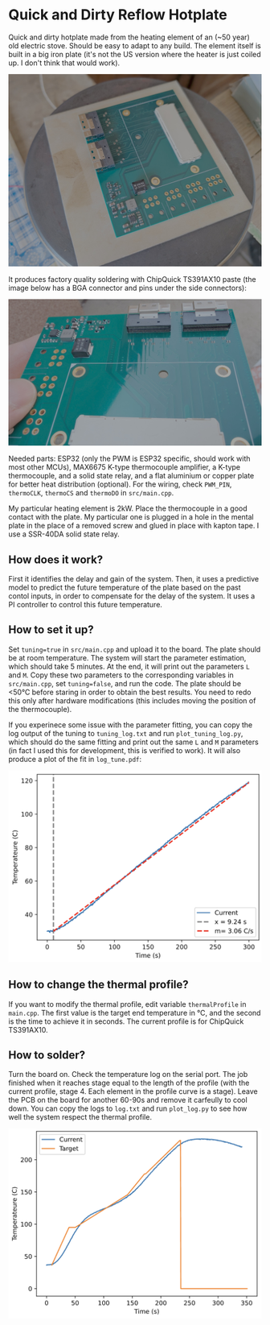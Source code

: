 # Quick and Dirty Reflow Hotplate

Quick and dirty hotplate made from the heating element of an (~50 year) old electric stove. Should be easy to adapt to any build. The element itself is built in a big iron plate (it's not the US version where the heater is just coiled up. I don't think that would work).

![hot plate](assets/hot_plate.jpg)

It produces factory quality soldering with ChipQuick TS391AX10 paste (the image below has a BGA connector and pins under the side connectors):

![pcb](assets/PCB.jpg)

Needed parts: ESP32 (only the PWM is ESP32 specific, should work with most other MCUs), MAX6675 K-type thermocouple amplifier, a K-type thermocouple, and a solid state relay, and a flat aluminium or copper plate for better heat distribution (optional). For the wiring, check `PWM_PIN`, `thermoCLK`, `thermoCS` and `thermoDO` in `src/main.cpp`.

My particular heating element is 2kW. Place the thermocouple in a good contact with the plate. My particular one is plugged in a hole in the mental plate in the place of a removed screw and glued in place with kapton tape. I use a SSR-40DA solid state relay.

## How does it work?

First it identifies the delay and gain of the system. Then, it uses a predictive model to predict the future temperature of the plate based on the past contol inputs, in order to compensate for the delay of the system. It uses a PI controller to control this future temperature.

## How to set it up?

Set `tuning=true` in `src/main.cpp` and upload it to the board. The plate should be at room temperature. The system will start the parameter estimation, which should take 5 minutes. At the end, it will print out the parameters `L` and `M`. Copy these two parameters to the corresponding variables in `src/main.cpp`, set `tuning=false`, and run the code. The plate should be <50℃ before staring in order to obtain the best results. You need to redo this only after hardware modifications (this includes moving the position of the thermocouple).

If you experinece some issue with the parameter fitting, you can copy the log output of the tuning to `tuning_log.txt` and run `plot_tuning_log.py`, which should do the same fitting and print out the same `L` and `M` parameters (in fact I used this for development, this is verified to work). It will also produce a plot of the fit in `log_tune.pdf`:

![tuning_fit](assets/log_tune.png)


## How to change the thermal profile?

If you want to modify the thermal profile, edit variable `thermalProfile` in `main.cpp`. The first value is the target end temperature in ℃, and the second is the time to achieve it in seconds. The current profile is for ChipQuick TS391AX10. 

## How to solder?

Turn the board on. Check the temperature log on the serial port. The job finished when it reaches stage equal to the length of the profile (with the current profile, stage 4. Each element in the profile curve is a stage). Leave the PCB on the board for another 60-90s and remove it carfeully to cool down. You can copy the logs to `log.txt` and run `plot_log.py` to see how well the system respect the thermal profile.

![log_profile](assets/log_profile.png)




